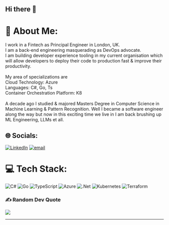 ## Hi there 👋

# 💫 About Me:
I work in a Fintech as Principal Engineer in London, UK.<br>I am a back-end engineering masquerading as DevOps advocate. <br>I am building developer experience tooling in my current organisation which will allow developers to deploy their code to production fast & improve their productivity.<br><br>My area of specializations are <br>Cloud Technology: Azure<br>Languages: C#, Go, Ts<br>Container Orchestration Platform: K8<br><br>A decade ago I studied & majored Masters Degree in Computer Science in Machine Learning & Pattern Recognition. Well I became a software engineer along the way but now in this exciting time we live in I am back brushing up ML Engineering, LLMs et all.<br>


## 🌐 Socials:
[![LinkedIn](https://img.shields.io/badge/LinkedIn-%230077B5.svg?logo=linkedin&logoColor=white)](https://linkedin.com/in/ankanmookherjee) [![email](https://img.shields.io/badge/Email-D14836?logo=gmail&logoColor=white)](mailto:tupaimook@gmail.com) 

# 💻 Tech Stack:
![C#](https://img.shields.io/badge/c%23-%23239120.svg?style=for-the-badge&logo=csharp&logoColor=white) ![Go](https://img.shields.io/badge/go-%2300ADD8.svg?style=for-the-badge&logo=go&logoColor=white) ![TypeScript](https://img.shields.io/badge/typescript-%23007ACC.svg?style=for-the-badge&logo=typescript&logoColor=white) ![Azure](https://img.shields.io/badge/azure-%230072C6.svg?style=for-the-badge&logo=microsoftazure&logoColor=white) ![.Net](https://img.shields.io/badge/.NET-5C2D91?style=for-the-badge&logo=.net&logoColor=white) ![Kubernetes](https://img.shields.io/badge/kubernetes-%23326ce5.svg?style=for-the-badge&logo=kubernetes&logoColor=white) ![Terraform](https://img.shields.io/badge/terraform-%235835CC.svg?style=for-the-badge&logo=terraform&logoColor=white)

### ✍️ Random Dev Quote
![](https://quotes-github-readme.vercel.app/api?type=horizontal&theme=radical)

---
